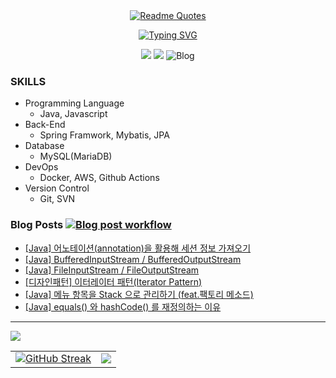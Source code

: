 <div align="center">
  <!-- quotes-->
    <a href="https://github.com/zhtmr"><img src="https://quotes-github-readme.vercel.app/api?theme=catppuccin_mocha" alt="Readme Quotes" /></a>

  <!-- Hi there -->
  <a href="https://github.com/zhtmr"><img src="https://readme-typing-svg.demolab.com?font=Fira+Code&pause=1000&center=true&vCenter=true&random=false&width=435&lines=%EC%95%88%EB%85%95%ED%95%98%EC%84%B8%EC%9A%94+%F0%9F%91%8B;Hi+there+%F0%9F%91%8B" alt="Typing SVG" /></a>

  <!-- hit, boj, blog badge -->
  <a href="https://hits.seeyoufarm.com"><img src="https://hits.seeyoufarm.com/api/count/incr/badge.svg?url=https%3A%2F%2Fgithub.com%2Fzhtmr&count_bg=%2379C83D&title_bg=%23555555&icon=&icon_color=%23E7E7E7&title=hits&edge_flat=false"/></a>
   <a href="https://solved.ac/zhtmr"><img src="http://mazassumnida.wtf/api/mini/generate_badge?boj=zhtmr&theme=dark"/></a>
  <a href="https://zhtmr.github.io/" style="text-decoration: none;">
    <img src="https://img.shields.io/badge/Tech%20Blog-555263?style=flat&logoColor=white" alt="Blog" />
  </a>


</div>

 
### SKILLS

- Programming Language
  - Java, Javascript
- Back-End
  - Spring Framwork, Mybatis, JPA
- Database
  - MySQL(MariaDB)
- DevOps
  - Docker, AWS, Github Actions
- Version Control
  - Git, SVN

 
### Blog Posts  [![Blog post workflow](https://github.com/zhtmr/zhtmr/actions/workflows/blogposts.yml/badge.svg?branch=master)](https://github.com/zhtmr/zhtmr/actions/workflows/blogposts.yml)
<!-- BLOGPOSTS:START -->
- [[Java] 어노테이션(annotation)을 활용해 세션 정보 가져오기](https://zhtmr.github.io/java/annotation/)
- [[Java] BufferedInputStream / BufferedOutputStream](https://zhtmr.github.io/java/buffered-stream/)
- [[Java] FileInputStream / FileOutputStream](https://zhtmr.github.io/java/file-io-stream/)
- [[디자인패턴] 이터레이터 패턴(Iterator Pattern)](https://zhtmr.github.io/design%20pattern/iterator-pattern/)
- [[Java] 메뉴 항목을 Stack 으로 관리하기 (feat.팩토리 메소드)](https://zhtmr.github.io/java/stack/)
- [[Java] equals() 와 hashCode() 를 재정의하는 이유](https://zhtmr.github.io/java/equals-and-hashcode/)
<!-- BLOGPOSTS:END -->
  ---




<table>
  <!-- GitHub activity -->
  <tr valign="center"><a href="#"><img src="https://github-readme-activity-graph.vercel.app/graph?username=zhtmr&theme=github-compact" /></a></tr>
  
  <tr>
    <td valign="center"><a href="https://github.com/zhtmr"><img align="top" src="https://github-readme-streak-stats-rho-ruddy.vercel.app?user=zhtmr&theme=bear&hide_border=true&locale=ko" alt="GitHub Streak" /></a></td>
    <td valign="center"><a href="https://github.com/zhtmr"><img align="top" src="https://github-readme-stats.vercel.app/api?username=zhtmr&show_icons=true&theme=radical"/></a></td>
  </tr>

<!--
  <tr>
    <td valign="center"><a href="https://solved.ac/zhtmr"><img align="center" src="http://mazassumnida.wtf/api/v2/generate_badge?boj=zhtmr&theme=dark"/></a></td>
    <td valign="center"><a href="https://solved.ac/zhtmr"><img align="center" src="http://mazandi.herokuapp.com/api?handle=zhtmr&theme=dark"/></a></td>
  </tr>

  <tr>
    <td valign="center"><a href="https://opgc.me/#/users/zhtmr" ><img align="top" src="https://api.opgc.me/githubs/users/zhtmr/tag/?theme=prism" /></a></td> 
    </a></td>
  </tr>
-->
</table>









<!-- 백준 
[![Solved.ac Profile](http://mazassumnida.wtf/api/generate_badge?boj=zhtmr)](https://solved.ac/zhtmr)
-->

<!-- 
### 💪 Skills 

#### Platforms & Languages
<img src="https://img.shields.io/badge/spring-#6DB33F?style=flat-square&logo=spring&logoColor=white"/>

-->

